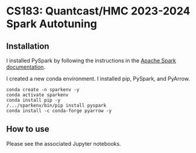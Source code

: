 # CS183: Quantcast/HMC 2023-2024 Spark Autotuning

<!-- WARNING: THIS FILE WAS AUTOGENERATED! DO NOT EDIT! -->

## Installation

I installed PySpark by following the instructions in the [Apache Spark
documentation](https://spark.apache.org/docs/latest/api/python/getting_started/install.html).

I created a new conda environment. I installed pip, PySpark, and
PyArrow.

``` {sh}
conda create -n sparkenv -y
conda activate sparkenv
conda install pip -y
/.../sparkenv/bin/pip install pyspark
conda install -c conda-forge pyarrow -y 
```

## How to use

Please see the associated Jupyter notebooks.
